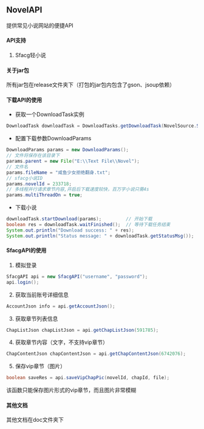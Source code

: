 ## NovelAPI
提供常见小说网站的便捷API

#### API支持

1. Sfacg轻小说

#### 关于jar包

所有jar包在release文件夹下（打包的jar包内包含了gson、jsoup依赖）

#### 下载API的使用

- 获取一个DownloadTask实例

```java
DownloadTask downloadTask = DownloadTasks.getDownloadTask(NovelSource.Sfacg);
```

- 配置下载参数DownloadParams

```java
DownloadParams params = new DownloadParams();
// 文件将保存在该目录下
params.parent = new File("E:\\Text File\\Novel");
// 文件名
params.fileName = "咸鱼少女拒绝翻身.txt";
// sfacg小说ID
params.novelId = 233718;
// 多线程并行请求章节内容,开启后下载速度较快，百万字小说只需4s
params.multiThreadOn = true;									
```

- 下载小说

```java
downloadTask.startDownload(params);			// 开始下载
boolean res = downloadTask.waitFinished();	// 等待下载任务结束
System.out.println("Download success: " + res);
System.out.println("Status message: " + downloadTask.getStatusMsg());
```

#### SfacgAPI的使用

1. 模拟登录

```java
SfacgAPI api = new SfacgAPI("username", "password");
api.login();
```

2. 获取当前账号详细信息

```java
AccountJson info = api.getAccountJson();
```

3. 获取章节列表信息

```java
ChapListJson chapListJson = api.getChapListJson(591785);
```

4. 获取章节内容（文字，不支持vip章节）

```java
ChapContentJson chapContentJson = api.getChapContentJson(6742076);
```

5. 保存vip章节（图片）

```java
boolean saveRes = api.saveVipChapPic(novelId, chapId, file);
```

该函数只能保存图片形式的vip章节，而且图片非常模糊

#### 其他文档

其他文档在doc文件夹下
